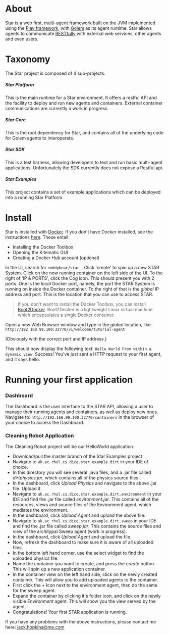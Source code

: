 # About
Star is a web first, multi-agent framework built on the JVM implemented using the [Play framework](playframework.com), with [Golem](http://www.cs.rhbnc.ac.uk/home/kostas/pubs/debs09.pdf) as its agent runtime.
Star allows agents to communicate [RESTfully](https://en.wikipedia.org/wiki/Representational_state_transfer) with external web services, other agents and even users. 
# Taxonomy
The Star project is composed of 4 sub-projects.
##### Star Platform
This is the main runtime for a Star environment. It offers a restful API and the facility to deploy and run new agents and containers. External container communications are currently a work in progress.
##### Star Core
This is the root dependency for Star, and contains all of the underlying code for Golem agents to interoperate. 
##### Star SDK
This is a test harness, allowing developers to test and run basic multi-agent applications. Unfortunately the SDK currently does not expose a Restful api.
##### Star Examples
This project contains a set of example applications which can be deployed into a running Star Platform.

# Install
Star is installed with [Docker](https://www.docker.com/). 
If you don't have Docker installed, see the instructions [here](http://docs.docker.com/mac/started/).
These entail:
- Installing the Docker Toolbox
- Opening the Kitematic GUI
- Creating a Docker Hub account (optional)

In the UI, search for ```noddybear/star ```.
Click 'create' to spin up a new STAR System. Click on the now running container on the left side of the UI. To the right of 'IP & PORTS', click the Cog icon. This should present you with 2 ports. One is the _local_ Docker port, namely, the port the STAR System is running on inside the Docker container. To the right of that is the _global_ IP address and port. This is the location that you can use to access STAR.


> If you don't want to install the Docker Toolbox, you can install [Boot2Docker](http://boot2docker.io/). Boot2Docker is a lightweight Linux virtual machine which encapsulates a single Docker container.

Open a new Web Browser window and type in the _global_ location, like:
``` http://192.168.99.100:32770/v1/welcome/tutorial-agent ```

(Obviously with the correct port and IP address.)

This should now display the following text: ```Hello World From within a dynamic view```.
Success! You've just sent a HTTP request to your first agent, and it says hello.

# Running your first application
### Dashboard
The Dashboard is the user interface to the STAR API, allowing a user to manage their running agents and containers, as well as deploy new ones. 
Navigate to: ``` http://192.168.99.100:32770/containers ``` in the browser of your choice to access the Dashboard.

### Cleaning Robot Application
The Cleaning Robot project will be our HelloWorld application.
- Download/pull the master branch of the Star Examples project
- Navigate to ``` uk.ac.rhul.cs.dice.star.example.dirt ``` in your IDE of choice.
- In this directory you will see several .java files, and a .jar file called _dirtphysics.jar_, which contains all of the physics source files.
- In the dashboard, click _Upload Physics_ and navigate to the above .jar file. Upload it.
- Navigate to ``` uk.ac.rhul.cs.dice.star.example.dirt.environment ``` in your IDE and find the .jar file called _environment.jar_. This contains all of the resources, views and source files of the Environment agent, which mediates the environment.
- In the dashboard, click _Upload Agent_ and upload the above file.
- Navigate to ``` uk.ac.rhul.cs.dice.star.example.dirt.sweep ``` in your IDE and find the .jar file called _sweep.jar_. This contains the source files and view of the architypal Sweep agent (work in progress).
- In the dashboard, click _Upload Agent_ and upload the file.
- Now, refresh the dashboard to make sure it is aware of all uploaded files.
- In the bottom left hand corner, use the select widget to find the uploaded physics file.
- Name the container you want to create, and press the _create_ button. This will spin up a new application container.
- In the container view on the left hand side, click on the newly created container. This will allow you to add uploaded agents to the container.
- First click the _+_ Icon next to the environment agent, then do the same for the sweep agent.
- Expand the container by clicking it's folder icon, and click on the newly visible _Environment_ agent. This will show you the view served by the agent.
- Congratulations! Your first STAR application is running.

If you have any problems with the above instructions, please contact me here: jack.hopkins@me.com
